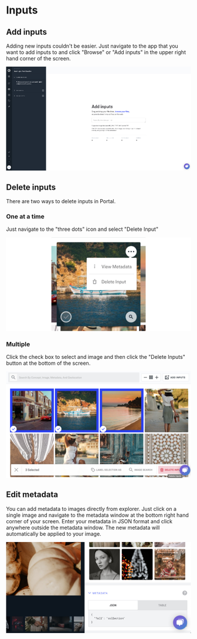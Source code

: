 # Inputs

## Add inputs

Adding new inputs couldn't be easier. Just navigate to the app that you want to add inputs to and click "Browse" or "Add inputs" in the upper right hand corner of the screen.

![](../.gitbook/assets/Add_inputs%20%282%29%20%282%29%20%282%29%20%282%29%20%282%29.jpg)

## Delete inputs

There are two ways to delete inputs in Portal.

### One at a time

Just navigate to the "three dots" icon and select "Delete Input"

![](../.gitbook/assets/delete_three_dots%20%282%29%20%282%29%20%282%29%20%282%29%20%282%29%20%282%29%20%282%29%20%282%29.jpg)

### Multiple

Click the check box to select and image and then click the "Delete Inputs" button at the bottom of the screen.

![](../.gitbook/assets/delete_multiple%20%282%29%20%282%29%20%282%29%20%282%29%20%282%29%20%282%29%20%282%29%20%282%29.jpg)

## Edit metadata

You can add metadata to images directly from explorer. Just click on a single image and navigate to the metadata window at the bottom right hand corner of your screen. Enter your metadata in JSON format and click anywhere outside the metadata window. The new metadata will automatically be applied to your image.

![](../.gitbook/assets/fall_collection%20%282%29%20%282%29%20%282%29%20%282%29%20%282%29%20%282%29%20%282%29%20%282%29.jpg)

